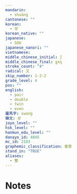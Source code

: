 ```yaml
---
mandarin:
  - shuāng
cantonese: ""
korean:
  - 쌍
korean_native: ""
japanese:
  - SOU
japanese_nanori: ""
vietnamese:
middle_chinese_initial: ʃ
middle_chinese_final: ɣʌŋ
stroke_count: "4"
radical: 又
skip_number: 1-2-2
grade_level: 4
pos: ""
english:
  - pair
  - double
  - twin
  - even
羅馬字: swang
韓文: 솽
joyo_level: ""
hsk_level: ""
hanmun_edu_level: ""
danayo_id: 4045
mc_id: 2183
graphemic_classification: 會意
stand_in: "TRUE"
aliases:
  - 雙
---
```


# Notes
